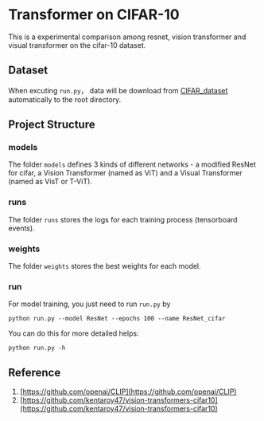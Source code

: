 # Transformer on CIFAR-10
This is a experimental comparison among resnet, vision transformer and visual transformer on the cifar-10 dataset.

## Dataset
When excuting `run.py`， data will be download from [CIFAR_dataset](http://www.cs.toronto.edu/~kriz/cifar.html) automatically to the root directory. 

## Project Structure

### models

The folder `models` defines 3 kinds of different networks - a modified ResNet for cifar, a Vision Transformer (named as ViT) and a Visual Transformer (named as VisT or T-ViT).

### runs

The folder `runs` stores the logs for each training process (tensorboard events).

### weights

The folder `weights` stores the best weights for each model.

### run

For model training, you just need to run `run.py` by 
```
python run.py --model ResNet --epochs 100 --name ResNet_cifar
```

You can do this for more detailed helps:
```
python run.py -h
```

## Reference
1. [https://github.com/openai/CLIP](https://github.com/openai/CLIP)
2. [https://github.com/kentaroy47/vision-transformers-cifar10](https://github.com/kentaroy47/vision-transformers-cifar10)
